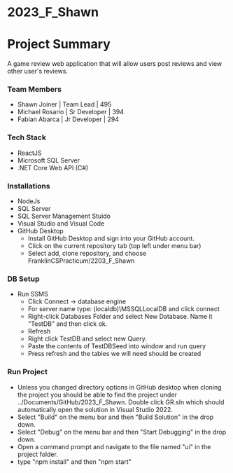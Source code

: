 # 2023_F_Shawn

# Project Summary

A game review web application that will allow users post reviews and view other user's reviews.

### Team Members
- Shawn Joiner    | Team Lead    | 495
- Michael Rosario | Sr Developer | 394
- Fabian Abarca   | Jr Developer | 294

### Tech Stack
- ReactJS
- Microsoft SQL Server
- .NET Core Web API (C#)

### Installations
  - NodeJs
  - SQL Server
  - SQL Server Management Stuido
  - Visual Studio and Visual Code
  - GitHub Desktop
    - Install GitHub Desktop and sign into your GitHub account.
    - Click on the current repository tab (top left under menu bar)
    - Select add, clone repository, and choose FranklinCSPracticum/2203_F_Shawn
   
### DB Setup
 - Run SSMS 
   - Click Connect -> database engine
   - For server name type: (localdb)\MSSQLLocalDB and click connect
   - Right-click Databases Folder and select New Database. Name it "TestDB" and then click ok.
   - Refresh
   - Right click TestDB and select new Query.
   - Paste the contents of TestDBSeed into window and run query
   - Press refresh and the tables we will need should be created


### Run Project
- Unless you changed directory options in GitHub desktop when cloning the project you should be able to find the project
  under ../Documents/GitHub/2023_F_Shawn. Double click GR.sln which should automatically open the solution in Visual Studio 2022.
- Select "Build" on the menu bar and then "Build Solution" in the drop down.
- Select "Debug" on the menu bar and then "Start Debugging" in the drop down.
- Open a command prompt and navigate to the file named "ui" in the project folder.
- type "npm install" and then "npm start"
